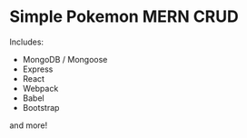 # Simple Pokemon MERN CRUD

Includes:

* MongoDB / Mongoose
* Express
* React
* Webpack
* Babel
* Bootstrap

and more!
